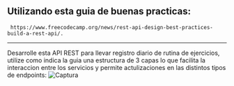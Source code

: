 ## Utilizando esta guia de buenas practicas:
```
 https://www.freecodecamp.org/news/rest-api-design-best-practices-build-a-rest-api/.

```
---
 Desarrolle esta API REST para llevar registro diario de rutina de ejercicios, utilize como indica la guia una estructura de 3 capas lo que facilita la interaccion entre los servicios y permite actulizaciones en las distintos tipos de endpoints:
 ![Captura](./e.png)

